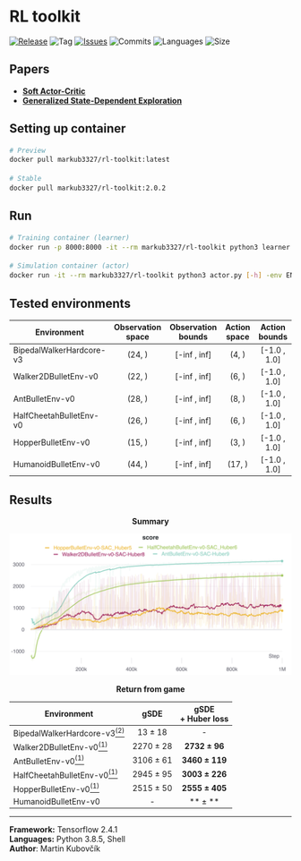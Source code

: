 # RL toolkit

[![Release](https://img.shields.io/github/release/markub3327/rl-toolkit)](https://github.com/markub3327/rl-toolkit/releases)
![Tag](https://img.shields.io/github/v/tag/markub3327/rl-toolkit)
[![Issues](https://img.shields.io/github/issues/markub3327/rl-toolkit)](https://github.com/markub3327/rl-toolkit/issues)
![Commits](https://img.shields.io/github/commit-activity/w/markub3327/rl-toolkit)
![Languages](https://img.shields.io/github/languages/count/markub3327/rl-toolkit)
![Size](https://img.shields.io/github/repo-size/markub3327/rl-toolkit)

## Papers
  * [**Soft Actor-Critic**](https://arxiv.org/pdf/1812.05905.pdf)
  * [**Generalized State-Dependent Exploration**](https://arxiv.org/pdf/2005.05719.pdf)

## Setting up container
```bash
# Preview
docker pull markub3327/rl-toolkit:latest

# Stable
docker pull markub3327/rl-toolkit:2.0.2
```
## Run
```bash
# Training container (learner)
docker run -p 8000:8000 -it --rm markub3327/rl-toolkit python3 learner.py [-h] -env ENV_NAME -s PATH_TO_MODEL_FOLDER [--wandb]

# Simulation container (actor)
docker run -it --rm markub3327/rl-toolkit python3 actor.py [-h] -env ENV_NAME -f PATH_TO_MODEL_FOLDER [--wandb]
```

## Tested environments

  | Environment              | Observation space | Observation bounds | Action space | Action bounds |
  | ------------------------ | :---------------: | :----------------: | :----------: | :-----------: |
  | BipedalWalkerHardcore-v3 | (24, ) | [-inf , inf] | (4, ) | [-1.0 , 1.0] |
  | Walker2DBulletEnv-v0     | (22, ) | [-inf , inf] | (6, ) | [-1.0 , 1.0] |
  | AntBulletEnv-v0          | (28, ) | [-inf , inf] | (8, ) | [-1.0 , 1.0] |
  | HalfCheetahBulletEnv-v0  | (26, ) | [-inf , inf] | (6, ) | [-1.0 , 1.0] |
  | HopperBulletEnv-v0       | (15, ) | [-inf , inf] | (3, ) | [-1.0 , 1.0] |
  | HumanoidBulletEnv-v0     | (44, ) | [-inf , inf] | (17, ) | [-1.0 , 1.0] |


## Results

<p align="center"><b>Summary</b></p>
<p align="center">
  <a href="https://wandb.ai/markub/rl-toolkit?workspace=user-markub" target="_blank"><img src="img/results.png" alt="results"></a>
</p>

<p align="center"><b>Return from game</b></p>

  | Environment              | gSDE | gSDE<br>+ Huber loss |
  | ------------------------ | :---: | :-----------------: |
  | BipedalWalkerHardcore-v3[<sup>(2)</sup>](https://sb3-contrib.readthedocs.io/en/stable/modules/tqc.html#results) | 13 ± 18 | - |
  | Walker2DBulletEnv-v0[<sup>(1)</sup>](https://paperswithcode.com/paper/generalized-state-dependent-exploration-for)     | 2270 ± 28 | **2732 ± 96** |
  | AntBulletEnv-v0[<sup>(1)</sup>](https://paperswithcode.com/paper/generalized-state-dependent-exploration-for)          | 3106 ± 61 | **3460 ± 119** |
  | HalfCheetahBulletEnv-v0[<sup>(1)</sup>](https://paperswithcode.com/paper/generalized-state-dependent-exploration-for)  | 2945 ± 95 | **3003 ± 226** |
  | HopperBulletEnv-v0[<sup>(1)</sup>](https://paperswithcode.com/paper/generalized-state-dependent-exploration-for)       | 2515 ± 50 | **2555 ± 405** |
  | HumanoidBulletEnv-v0 | - | ** ± ** |
----------------------------------

**Framework:** Tensorflow 2.4.1
<br>
**Languages:** Python 3.8.5, Shell
<br>
**Author**: Martin Kubovčík
